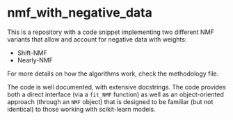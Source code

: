 # nmf_with_negative_data

This is a repository with a code snippet implementing two different NMF variants that allow and account for negative data with weights:

- Shift-NMF
- Nearly-NMF

For more details on how the algorithms work, check the methodology file.

The code is well documented, with extensive docstrings. The code provides both a direct interface (via a `fit_NMF` function) as well as an object-oriented approach (through an `NMF` object) that is designed to be familiar (but not identical) to those working with scikit-learn models.